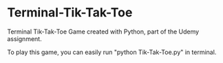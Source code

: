 # Terminal-Tik-Tak-Toe
Terminal Tik-Tak-Toe Game created with Python, part of the Udemy assignment.

To play this game, you can easily run "python Tik-Tak-Toe.py" in terminal.
